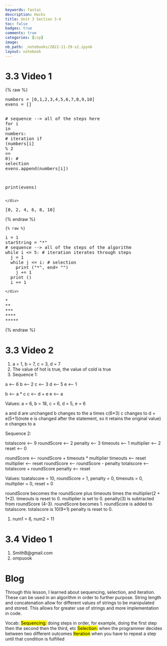 ```yaml
---
keywords: fastai
description: Hacks
title: Unit 3 Section 3-4
toc: false
badges: true
comments: true
categories: [csp]
image: 
nb_path: _notebooks/2022-11-29-s2.ipynb
layout: notebook
---
```


<!--
#################################################
### THIS FILE WAS AUTOGENERATED! DO NOT EDIT! ###
#################################################
# file to edit: _notebooks/2022-11-29-s2.ipynb
-->

<div class="container" id="notebook-container">
        
<div class="cell border-box-sizing text_cell rendered"><div class="inner_cell">
<div class="text_cell_render border-box-sizing rendered_html">
<h1 id="3.3-Video-1">3.3 Video 1<a class="anchor-link" href="#3.3-Video-1"> </a></h1>
</div>
</div>
</div>
    {% raw %}
    
<div class="cell border-box-sizing code_cell rendered">
<div class="input">

<div class="inner_cell">
    <div class="input_area">
<div class=" highlight hl-ipython3"><pre><span></span><span class="n">numbers</span> <span class="o">=</span> <span class="p">[</span><span class="mi">0</span><span class="p">,</span><span class="mi">1</span><span class="p">,</span><span class="mi">2</span><span class="p">,</span><span class="mi">3</span><span class="p">,</span><span class="mi">4</span><span class="p">,</span><span class="mi">5</span><span class="p">,</span><span class="mi">6</span><span class="p">,</span><span class="mi">7</span><span class="p">,</span><span class="mi">8</span><span class="p">,</span><span class="mi">9</span><span class="p">,</span><span class="mi">10</span><span class="p">]</span>
<span class="n">evens</span> <span class="o">=</span> <span class="p">[]</span>

<span class="c1"># sequence --&gt; all of the steps here</span>
<span class="k">for</span> <span class="n">i</span> <span class="ow">in</span> <span class="n">numbers</span><span class="p">:</span> <span class="c1"># iteration</span>
    <span class="k">if</span> <span class="p">(</span><span class="n">numbers</span><span class="p">[</span><span class="n">i</span><span class="p">]</span> <span class="o">%</span> <span class="mi">2</span> <span class="o">==</span> <span class="mi">0</span><span class="p">):</span> <span class="c1"># selection</span>
        <span class="n">evens</span><span class="o">.</span><span class="n">append</span><span class="p">(</span><span class="n">numbers</span><span class="p">[</span><span class="n">i</span><span class="p">])</span>

<span class="nb">print</span><span class="p">(</span><span class="n">evens</span><span class="p">)</span>
</pre></div>

    </div>
</div>
</div>

<div class="output_wrapper">
<div class="output">

<div class="output_area">

<div class="output_subarea output_stream output_stdout output_text">
<pre>[0, 2, 4, 6, 8, 10]
</pre>
</div>
</div>

</div>
</div>

</div>
    {% endraw %}

    {% raw %}
    
<div class="cell border-box-sizing code_cell rendered">
<div class="input">

<div class="inner_cell">
    <div class="input_area">
<div class=" highlight hl-ipython3"><pre><span></span><span class="n">i</span> <span class="o">=</span> <span class="mi">1</span>
<span class="n">starString</span> <span class="o">=</span> <span class="s2">&quot;*&quot;</span>
<span class="c1"># sequence --&gt; all of the steps of the algorithm</span>
<span class="k">while</span> <span class="n">i</span> <span class="o">&lt;=</span> <span class="mi">5</span><span class="p">:</span> <span class="c1"># iteration iterates through steps</span>
  <span class="n">j</span> <span class="o">=</span> <span class="mi">1</span>
  <span class="k">while</span> <span class="n">j</span> <span class="o">&lt;=</span> <span class="n">i</span><span class="p">:</span> <span class="c1"># selection</span>
    <span class="nb">print</span> <span class="p">(</span><span class="s2">&quot;*&quot;</span><span class="p">,</span> <span class="n">end</span><span class="o">=</span> <span class="s2">&quot;&quot;</span><span class="p">)</span>
    <span class="n">j</span> <span class="o">+=</span> <span class="mi">1</span>
  <span class="nb">print</span> <span class="p">()</span>
  <span class="n">i</span> <span class="o">+=</span> <span class="mi">1</span>
</pre></div>

    </div>
</div>
</div>

<div class="output_wrapper">
<div class="output">

<div class="output_area">

<div class="output_subarea output_stream output_stdout output_text">
<pre>*
**
***
****
*****
</pre>
</div>
</div>

</div>
</div>

</div>
    {% endraw %}

<div class="cell border-box-sizing text_cell rendered"><div class="inner_cell">
<div class="text_cell_render border-box-sizing rendered_html">
<h1 id="3.3-Video-2">3.3 Video 2<a class="anchor-link" href="#3.3-Video-2"> </a></h1><ol>
<li>a = 1, b = 7, c = 3, d = 7</li>
<li>The value of hot is true, the value of cold is true</li>
<li>Sequence 1:</li>
</ol>
<p>a &lt;-- 6
b &lt;-- 2
c &lt;-- 3
d &lt;-- 5
e &lt;-- 1</p>
<p>b &lt;-- a * c
c &lt;-- d + e
e &lt;-- a</p>
<p>Values:
a = 6, b = 18, c = 6, d = 5, e = 6</p>
<p>a and d are unchanged
b changes to the a times c(6*3)
c changes to d + e(5+1)(note e is changed after the statement, so it retains the original value)
e changes to a</p>
<p>Sequence 2:</p>
<p>totalscore &lt;-- 9
roundScore &lt;-- 2
penalty &lt;-- 3
timeouts &lt;-- 1
multiplier &lt;-- 2
reset &lt;-- 0</p>
<p>roundScore &lt;-- roundScore + timeouts * multiplier
timeouts &lt;-- reset
multiplier &lt;-- reset
roundScore &lt;-- roundScore - penalty
totalscore &lt;-- totalscore + roundScore
penalty &lt;-- reset</p>
<p>Values:
toatalscore = 10, roundScore = 1, penalty = 0, timeouts = 0, multiplier = 0, reset = 0</p>
<p>roundScore becomes the roundScore plus timeouts times the multiplier(2 + 1*2).
timeouts is reset to 0.
multiplier is set to 0.
penalty(3) is subtracted from roundScore (4-3). roundScore becomes 1.
roundScore is added to totalscore. totalscore is 10(9+1)
penalty is reset to 0.</p>
<ol>
<li>num1 = 6, num2 = 11</li>
</ol>

</div>
</div>
</div>
<div class="cell border-box-sizing text_cell rendered"><div class="inner_cell">
<div class="text_cell_render border-box-sizing rendered_html">
<h1 id="3.4-Video-1">3.4 Video 1<a class="anchor-link" href="#3.4-Video-1"> </a></h1><ol>
<li>SmithB@gmail.com</li>
<li>ompuook</li>
</ol>

</div>
</div>
</div>
<div class="cell border-box-sizing text_cell rendered"><div class="inner_cell">
<div class="text_cell_render border-box-sizing rendered_html">
<h1 id="Blog">Blog<a class="anchor-link" href="#Blog"> </a></h1><p>Through this lesson, I learned about sequencing, selection, and iteration. These can be used in an algorithm in order to further purpose. String length and concatenation allow for different values of strings to be manipulated and stored. This allows for greater use of strings and more implementation in code.</p>
<p>Vocab:
<mark>Sequencing:</mark> doing steps in order, for example, doing the first step then the second then the third, etc
<mark>Selection:</mark> when the programmer decides between two different outcomes
<mark>Iteration</mark> when you have to repeat a step until that condition is fulfilled</p>

</div>
</div>
</div>
</div>
 

